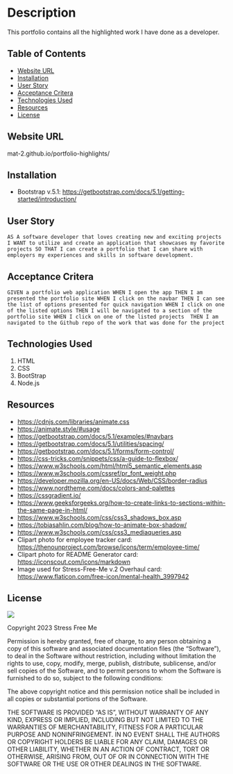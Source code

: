 # Description

This portfolio contains all the highlighted work I have done as a developer.

## Table of Contents
- [Website URL](website-url)
- [Installation](installation)
- [User Story](#user-story)
- [Acceptance Critera](acceptance-criteria)
- [Technologies Used](technologies-used)
- [Resources](resources)
- [License](license)

## Website URL

mat-2.github.io/portfolio-highlights/

## Installation

- Bootstrap v.5.1: https://getbootstrap.com/docs/5.1/getting-started/introduction/

## User Story
``
AS A software developer that loves creating new and exciting projects
I WANT to utilize and create an application that showcases my favorite projects
SO THAT I can create a portfolio that I can share with employers my experiences and skills in software development.
``

## Acceptance Critera

``
GIVEN a portfolio web application
WHEN I open the app
THEN I am presented the portfolio site
WHEN I click on the navbar
THEN I can see the list of options presented for quick navigation
WHEN I click on one of the listed options
THEN I will be navigated to a section of the portfolio site
WHEN I click on one of the listed projects 
THEN I am navigated to the Github repo of the work that was done for the project
``

## Technologies Used

1. HTML
2. CSS
3. BootStrap
4. Node.js

## Resources

- https://cdnjs.com/libraries/animate.css
- https://animate.style/#usage
- https://getbootstrap.com/docs/5.1/examples/#navbars
- https://getbootstrap.com/docs/5.1/utilities/spacing/
- https://getbootstrap.com/docs/5.1/forms/form-control/
- https://css-tricks.com/snippets/css/a-guide-to-flexbox/
- https://www.w3schools.com/html/html5_semantic_elements.asp
- https://www.w3schools.com/cssref/pr_font_weight.php
- https://developer.mozilla.org/en-US/docs/Web/CSS/border-radius
- https://www.nordtheme.com/docs/colors-and-palettes
- https://cssgradient.io/
- https://www.geeksforgeeks.org/how-to-create-links-to-sections-within-the-same-page-in-html/
- https://www.w3schools.com/css/css3_shadows_box.asp
- https://tobiasahlin.com/blog/how-to-animate-box-shadow/
- https://www.w3schools.com/css/css3_mediaqueries.asp
- Clipart photo for employee tracker card: https://thenounproject.com/browse/icons/term/employee-time/
- Clipart photo for README Generator card: https://iconscout.com/icons/markdown
- Image used for Stress-Free-Me v.2 Overhaul card: https://www.flaticon.com/free-icon/mental-health_3997942

## License

<img src='https://img.shields.io/badge/License-MIT-yellow.svg?style=for-the-badge'>

Copyright 2023 Stress Free Me

Permission is hereby granted, free of charge, to any person obtaining a copy of this software and associated documentation files (the “Software”), to deal in the Software without restriction, including without limitation the rights to use, copy, modify, merge, publish, distribute, sublicense, and/or sell copies of the Software, and to permit persons to whom the Software is furnished to do so, subject to the following conditions:

The above copyright notice and this permission notice shall be included in all copies or substantial portions of the Software.

THE SOFTWARE IS PROVIDED “AS IS”, WITHOUT WARRANTY OF ANY KIND, EXPRESS OR IMPLIED, INCLUDING BUT NOT LIMITED TO THE WARRANTIES OF MERCHANTABILITY, FITNESS FOR A PARTICULAR PURPOSE AND NONINFRINGEMENT. IN NO EVENT SHALL THE AUTHORS OR COPYRIGHT HOLDERS BE LIABLE FOR ANY CLAIM, DAMAGES OR OTHER LIABILITY, WHETHER IN AN ACTION OF CONTRACT, TORT OR OTHERWISE, ARISING FROM, OUT OF OR IN CONNECTION WITH THE SOFTWARE OR THE USE OR OTHER DEALINGS IN THE SOFTWARE.
